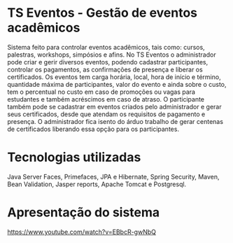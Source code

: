 # TS Eventos - Gestão de eventos acadêmicos
Sistema feito para controlar eventos acadêmicos, tais como: cursos, palestras, workshops, simpósios e afins. No TS Eventos o administrador pode criar e gerir diversos eventos, podendo cadastrar participantes, controlar os pagamentos, as confirmações de presença e liberar os certificados. Os eventos tem carga horária, local, hora de início e término, quantidade máxima de participantes, valor do evento e ainda sobre o custo, tem o percentual no custo em caso de promoções ou vagas para estudantes e também acréscimos em caso de atraso. O participante também pode se cadastrar em eventos criados pelo administrador e gerar seus certificados, desde que atendam os requisitos de pagamento e presença. O administrador fica isento do árduo trabalho de gerar centenas de certificados liberando essa opção para os participantes.

# Tecnologias utilizadas
Java Server Faces, Primefaces, JPA e Hibernate, Spring Security, Maven, Bean Validation, Jasper reports, Apache Tomcat e Postgresql.

# Apresentação do sistema
https://www.youtube.com/watch?v=EBbcR-gwNbQ

